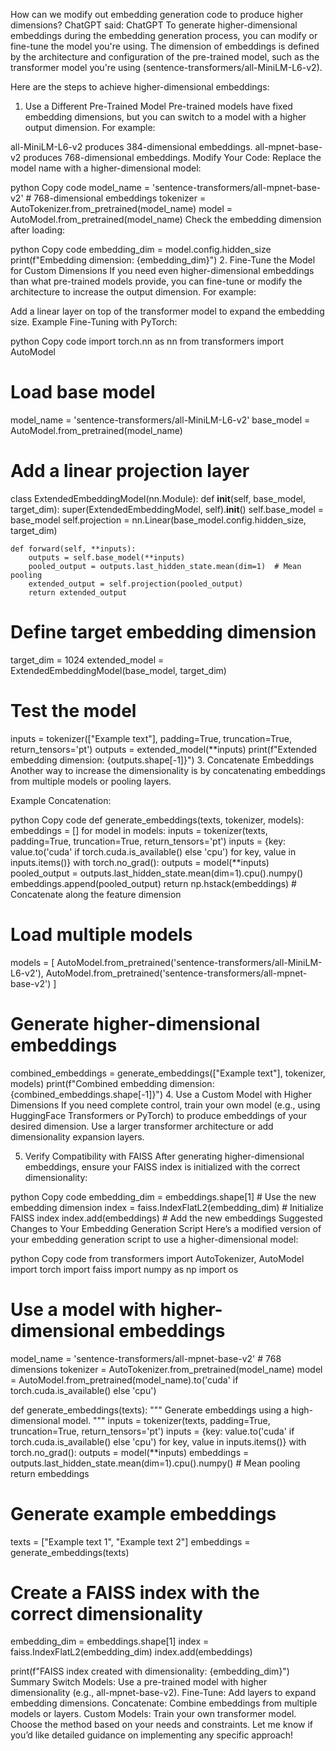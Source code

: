 How can we modify out embedding generation code to produce higher dimensions?
ChatGPT said:
ChatGPT
To generate higher-dimensional embeddings during the embedding generation process, you can modify or fine-tune the model you're using. The dimension of embeddings is defined by the architecture and configuration of the pre-trained model, such as the transformer model you're using (sentence-transformers/all-MiniLM-L6-v2).

Here are the steps to achieve higher-dimensional embeddings:

1. Use a Different Pre-Trained Model
Pre-trained models have fixed embedding dimensions, but you can switch to a model with a higher output dimension. For example:

all-MiniLM-L6-v2 produces 384-dimensional embeddings.
all-mpnet-base-v2 produces 768-dimensional embeddings.
Modify Your Code: Replace the model name with a higher-dimensional model:

python
Copy code
model_name = 'sentence-transformers/all-mpnet-base-v2'  # 768-dimensional embeddings
tokenizer = AutoTokenizer.from_pretrained(model_name)
model = AutoModel.from_pretrained(model_name)
Check the embedding dimension after loading:

python
Copy code
embedding_dim = model.config.hidden_size
print(f"Embedding dimension: {embedding_dim}")
2. Fine-Tune the Model for Custom Dimensions
If you need even higher-dimensional embeddings than what pre-trained models provide, you can fine-tune or modify the architecture to increase the output dimension. For example:

Add a linear layer on top of the transformer model to expand the embedding size.
Example Fine-Tuning with PyTorch:

python
Copy code
import torch.nn as nn
from transformers import AutoModel

# Load base model
model_name = 'sentence-transformers/all-MiniLM-L6-v2'
base_model = AutoModel.from_pretrained(model_name)

# Add a linear projection layer
class ExtendedEmbeddingModel(nn.Module):
    def __init__(self, base_model, target_dim):
        super(ExtendedEmbeddingModel, self).__init__()
        self.base_model = base_model
        self.projection = nn.Linear(base_model.config.hidden_size, target_dim)

    def forward(self, **inputs):
        outputs = self.base_model(**inputs)
        pooled_output = outputs.last_hidden_state.mean(dim=1)  # Mean pooling
        extended_output = self.projection(pooled_output)
        return extended_output

# Define target embedding dimension
target_dim = 1024
extended_model = ExtendedEmbeddingModel(base_model, target_dim)

# Test the model
inputs = tokenizer(["Example text"], padding=True, truncation=True, return_tensors='pt')
outputs = extended_model(**inputs)
print(f"Extended embedding dimension: {outputs.shape[-1]}")
3. Concatenate Embeddings
Another way to increase the dimensionality is by concatenating embeddings from multiple models or pooling layers.

Example Concatenation:

python
Copy code
def generate_embeddings(texts, tokenizer, models):
    embeddings = []
    for model in models:
        inputs = tokenizer(texts, padding=True, truncation=True, return_tensors='pt')
        inputs = {key: value.to('cuda' if torch.cuda.is_available() else 'cpu') for key, value in inputs.items()}
        with torch.no_grad():
            outputs = model(**inputs)
        pooled_output = outputs.last_hidden_state.mean(dim=1).cpu().numpy()
        embeddings.append(pooled_output)
    return np.hstack(embeddings)  # Concatenate along the feature dimension

# Load multiple models
models = [
    AutoModel.from_pretrained('sentence-transformers/all-MiniLM-L6-v2'),
    AutoModel.from_pretrained('sentence-transformers/all-mpnet-base-v2')
]

# Generate higher-dimensional embeddings
combined_embeddings = generate_embeddings(["Example text"], tokenizer, models)
print(f"Combined embedding dimension: {combined_embeddings.shape[-1]}")
4. Use a Custom Model with Higher Dimensions
If you need complete control, train your own model (e.g., using HuggingFace Transformers or PyTorch) to produce embeddings of your desired dimension. Use a larger transformer architecture or add dimensionality expansion layers.

5. Verify Compatibility with FAISS
After generating higher-dimensional embeddings, ensure your FAISS index is initialized with the correct dimensionality:

python
Copy code
embedding_dim = embeddings.shape[1]  # Use the new embedding dimension
index = faiss.IndexFlatL2(embedding_dim)  # Initialize FAISS index
index.add(embeddings)  # Add the new embeddings
Suggested Changes to Your Embedding Generation Script
Here’s a modified version of your embedding generation script to use a higher-dimensional model:

python
Copy code
from transformers import AutoTokenizer, AutoModel
import torch
import faiss
import numpy as np
import os

# Use a model with higher-dimensional embeddings
model_name = 'sentence-transformers/all-mpnet-base-v2'  # 768 dimensions
tokenizer = AutoTokenizer.from_pretrained(model_name)
model = AutoModel.from_pretrained(model_name).to('cuda' if torch.cuda.is_available() else 'cpu')

def generate_embeddings(texts):
    """
    Generate embeddings using a high-dimensional model.
    """
    inputs = tokenizer(texts, padding=True, truncation=True, return_tensors='pt')
    inputs = {key: value.to('cuda' if torch.cuda.is_available() else 'cpu') for key, value in inputs.items()}
    with torch.no_grad():
        outputs = model(**inputs)
    embeddings = outputs.last_hidden_state.mean(dim=1).cpu().numpy()  # Mean pooling
    return embeddings

# Generate example embeddings
texts = ["Example text 1", "Example text 2"]
embeddings = generate_embeddings(texts)

# Create a FAISS index with the correct dimensionality
embedding_dim = embeddings.shape[1]
index = faiss.IndexFlatL2(embedding_dim)
index.add(embeddings)

print(f"FAISS index created with dimensionality: {embedding_dim}")
Summary
Switch Models: Use a pre-trained model with higher dimensionality (e.g., all-mpnet-base-v2).
Fine-Tune: Add layers to expand embedding dimensions.
Concatenate: Combine embeddings from multiple models or layers.
Custom Models: Train your own transformer model.
Choose the method based on your needs and constraints. Let me know if you’d like detailed guidance on implementing any specific approach!
